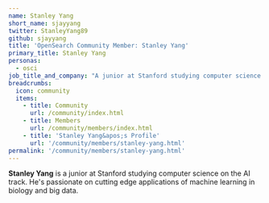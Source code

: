 ```yaml
---
name: Stanley Yang
short_name: sjayyang
twitter: StanleyYang89
github: sjayyang
title: 'OpenSearch Community Member: Stanley Yang'
primary_title: Stanley Yang
personas:
  - osci
job_title_and_company: "A junior at Stanford studying computer science on the AI track"
breadcrumbs:
  icon: community
  items:
    - title: Community
      url: /community/index.html
    - title: Members
      url: /community/members/index.html
    - title: 'Stanley Yang&apos;s Profile'
      url: '/community/members/stanley-yang.html'
permalink: '/community/members/stanley-yang.html'
---
```


**Stanley Yang** is a junior at Stanford studying computer science on the AI track. He's passionate on cutting edge applications of machine learning in biology and big data. 
